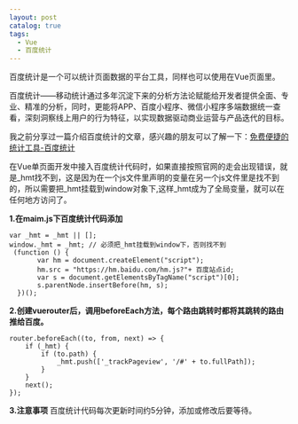 ```yaml
---
layout: post
catalog: true
tags:
  - Vue
  - 百度统计
---
```


百度统计是一个可以统计页面数据的平台工具，同样也可以使用在Vue页面里。

百度统计——移动统计通过多年沉淀下来的分析方法论赋能给开发者提供全面、专业、精准的分析，同时，更能将APP、百度小程序、微信小程序多端数据统一查看，深刻洞察线上用户的行为特征，以实现数据驱动商业运营与产品迭代的目标。

我之前分享过一篇介绍百度统计的文章，感兴趣的朋友可以了解一下：[免费便捷的统计工具-百度统计](https://www.jianshu.com/p/45db6f15a954)

在Vue单页面开发中接入百度统计代码时，如果直接按照官网的走会出现错误，就是_hmt找不到，这是因为在一个js文件里声明的变量在另一个js文件里是找不到的，所以需要把_hmt挂载到window对象下,这样_hmt成为了全局变量，就可以在任何地方访问了。

**1.在maim.js下百度统计代码添加**

```
var _hmt = _hmt || [];
window._hmt = _hmt; // 必须把_hmt挂载到window下，否则找不到
 (function () {
       var hm = document.createElement("script");
       hm.src = "https://hm.baidu.com/hm.js?"+ 百度站点id;
       var s = document.getElementsByTagName("script")[0];
       s.parentNode.insertBefore(hm, s);
  })();
```

**2.创建vuerouter后，调用beforeEach方法，每个路由跳转时都将其跳转的路由推给百度。**

```
router.beforeEach((to, from, next) => {
    if (_hmt) {
        if (to.path) {
            _hmt.push(['_trackPageview', '/#' + to.fullPath]);
        }
    }
    next();
});
```

**3.注意事项**
百度统计代码每次更新时间约5分钟，添加或修改后要等待。
